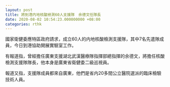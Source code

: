 ```yaml
---
layout: post
title: 將到港内地核酸檢測60人支援隊　余德文任隊長　　
date: 2020-08-02 10:54:23.000000000 +08:00
categories: rthk
---
```


國家衛健委應特區政府請求，成立60人的内地核酸檢測支援隊，其中7名先遣隊成員，今日到港協助開展實驗室工作。

有報道指，曾經擔任廣東支援湖北武漢醫療隊指揮部總指揮的余德文，將擔任核酸檢測支援隊隊長，他本身是廣東省衛健委二級巡視員。

報道又指，支援隊成員都來自廣東，他們是省内20多間公立醫院選派的臨床檢驗技術人員。
